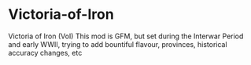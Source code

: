 # Victoria-of-Iron
Victoria of Iron (VoI) This mod is GFM, but set during the Interwar Period and early WWII, trying to add bountiful flavour, provinces, historical accuracy changes, etc
